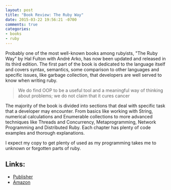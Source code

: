 ```yaml
---
layout: post
title: "Book Review: The Ruby Way"
date: 2015-03-22 19:56:21 -0700
comments: true
categories:
- books
- ruby
---
```


Probably one of the most well-known books among rubyists, "The Ruby Way" by Hal Fulton with André Arko, has now been updated and released in its third edition. The first part of the book is dedicated to the language itself and covers syntax, semantics, some comparison to other languages and specific issues, like garbage collection, that developers are well served to know when writing ruby.

> We do find OOP to be a useful tool and a meaningful way of thinking about problems; we do not claim that it cures cancer

The majority of the book is divided into sections that deal with specific task that a developer may encounter. From basics like working with String, numerical calculations and Enumerable collections to more advanced techniques like Threads and Concurrency, Metaprogramming, Network Programming and Distributed Ruby. Each chapter has plenty of code examples and thorough explanations.

I expect my copy to get plenty of used as my programming takes me to unknown or forgotten parts of ruby.

Links:
------

- [Publisher](http://www.informit.com/store/ruby-way-solutions-and-techniques-in-ruby-programming-9780321714633)
- [Amazon](http://www.amazon.com/gp/product/0321714636/ref=pd_lpo_sbs_dp_ss_3?pf_rd_p=1944687582&pf_rd_s=lpo-top-stripe-1&pf_rd_t=201&pf_rd_i=0672328844&pf_rd_m=ATVPDKIKX0DER&pf_rd_r=12K19V5T81QN6RTC37C6)
